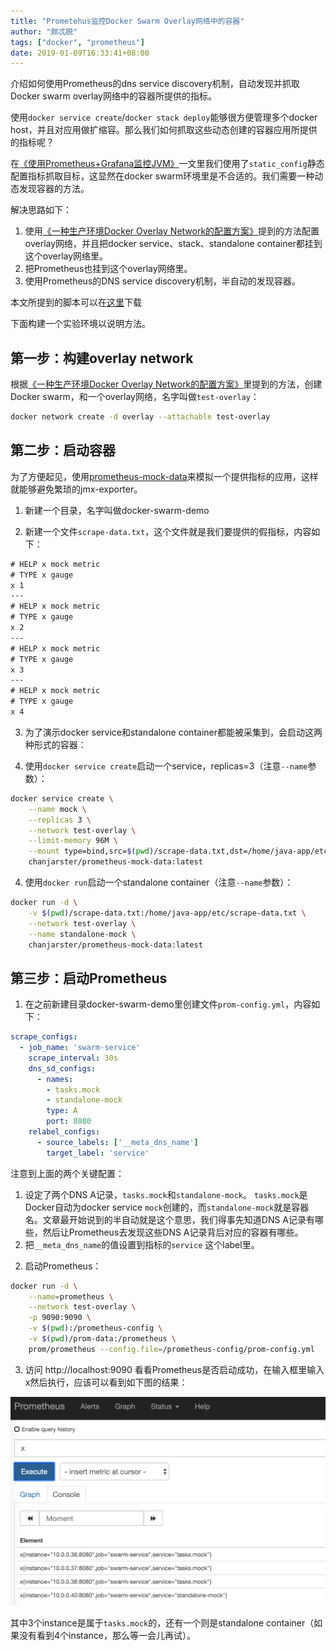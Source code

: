 ```yaml
---
title: "Prometehus监控Docker Swarm Overlay网络中的容器"
author: "颇忒脱"
tags: ["docker", "prometheus"]
date: 2019-01-09T16:33:41+08:00
---
```


介绍如何使用Prometheus的dns service discovery机制，自动发现并抓取Docker swarm overlay网络中的容器所提供的指标。

<!--more-->

使用`docker service create`/`docker stack deploy`能够很方便管理多个docker host，并且对应用做扩缩容。那么我们如何抓取这些动态创建的容器应用所提供的指标呢？

在[《使用Prometheus+Grafana监控JVM》][article-2]一文里我们使用了`static_config`静态配置指标抓取目标，这显然在docker swarm环境里是不合适的。我们需要一种动态发现容器的方法。

解决思路如下：

1. 使用[《一种生产环境Docker Overlay Network的配置方案》][article-1]提到的方法配置overlay网络，并且把docker service、stack、standalone container都挂到这个overlay网络里。
1. 把Prometheus也挂到这个overlay网络里。
1. 使用Prometheus的DNS service discovery机制，半自动的发现容器。

本文所提到的脚本可以在[这里][github-scripts]下载

下面构建一个实验环境以说明方法。

## 第一步：构建overlay network

根据[《一种生产环境Docker Overlay Network的配置方案》][article-1]里提到的方法，创建Docker swarm，和一个overlay网络，名字叫做`test-overlay`：

```bash
docker network create -d overlay --attachable test-overlay
```

## 第二步：启动容器

为了方便起见，使用[prometheus-mock-data][github-p8s-mock-data]来模拟一个提供指标的应用，这样就能够避免繁琐的jmx-exporter。

1) 新建一个目录，名字叫做docker-swarm-demo

2) 新建一个文件`scrape-data.txt`，这个文件就是我们要提供的假指标，内容如下：

```txt
# HELP x mock metric
# TYPE x gauge
x 1
---
# HELP x mock metric
# TYPE x gauge
x 2
---
# HELP x mock metric
# TYPE x gauge
x 3
---
# HELP x mock metric
# TYPE x gauge
x 4
```

3) 为了演示docker service和standalone container都能被采集到，会启动这两种形式的容器：

4) 使用`docker service create`启动一个service，replicas=3（注意`--name`参数）：

```bash
docker service create \
    --name mock \
    --replicas 3 \
    --network test-overlay \
    --limit-memory 96M \
    --mount type=bind,src=$(pwd)/scrape-data.txt,dst=/home/java-app/etc/scrape-data.txt \
    chanjarster/prometheus-mock-data:latest
```

4) 使用`docker run`启动一个standalone container（注意`--name`参数）：

```bash
docker run -d \
    -v $(pwd)/scrape-data.txt:/home/java-app/etc/scrape-data.txt \
    --network test-overlay \
    --name standalone-mock \
    chanjarster/prometheus-mock-data:latest
```

## 第三步：启动Prometheus

1) 在之前新建目录docker-swarm-demo里创建文件`prom-config.yml`，内容如下：

```yaml
scrape_configs:
  - job_name: 'swarm-service'
    scrape_interval: 30s
    dns_sd_configs:
      - names:
        - tasks.mock
        - standalone-mock
        type: A
        port: 8080
    relabel_configs:
      - source_labels: ['__meta_dns_name']
        target_label: 'service'
```

注意到上面的两个关键配置：

1. 设定了两个DNS A记录，`tasks.mock`和`standalone-mock`。
`tasks.mock`是Docker自动为docker service `mock`创建的，而`standalone-mock`就是容器名。文章最开始说到的半自动就是这个意思，我们得事先知道DNS A记录有哪些，然后让Prometheus去发现这些DNS A记录背后对应的容器有哪些。
1. 把`__meta_dns_name`的值设置到指标的`service` 这个label里。

2) 启动Prometheus：

```bash
docker run -d \
    --name=prometheus \
    --network test-overlay \
    -p 9090:9090 \
    -v $(pwd):/prometheus-config \
    -v $(pwd)/prom-data:/prometheus \
    prom/prometheus --config.file=/prometheus-config/prom-config.yml
```

3) 访问 http://localhost:9090 看看Prometheus是否启动成功，在输入框里输入x然后执行，应该可以看到如下图的结果：

<img src="prom.png" style="zoom:50%" />

其中3个instance是属于`tasks.mock`的，还有一个则是standalone container（如果没有看到4个instance，那么等一会儿再试）。

[article-1]: ../docker-overlay-network/
[article-2]: ../prom-grafana-jvm/
[github-scripts]: https://github.com/chanjarster/prometheus-learn/tree/master/docker-swarm-sd
[github-p8s-mock-data]: https://github.com/chanjarster/prometheus-mock-data